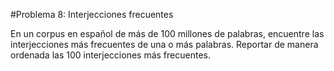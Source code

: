 #Problema 8: Interjecciones frecuentes

 En un corpus en español de más de 100 millones de palabras, encuentre las interjecciones más frecuentes de una o más palabras. Reportar de manera ordenada las 100 interjecciones más frecuentes.